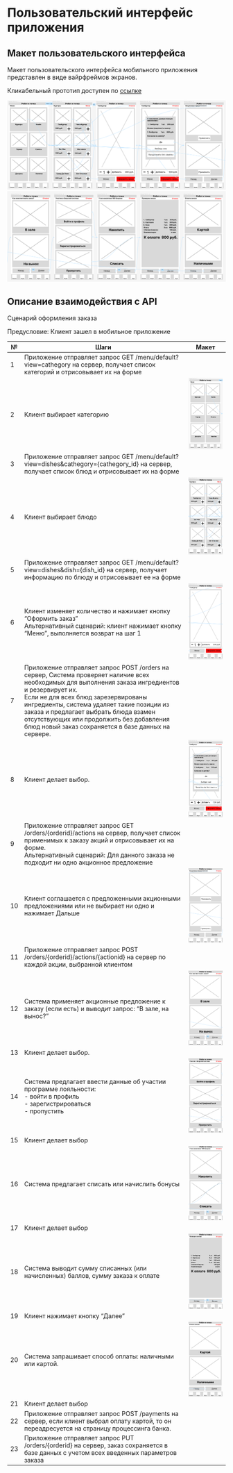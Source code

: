 # Пользовательский интерфейс приложения

## Макет пользовательского интерфейса

Макет пользовательского интерфейса мобильного приложения представлен в виде вайрфреймов экранов.

Кликабельный прототип доступен по [ссылке](https://www.figma.com/proto/EeiYHaDGD1GDfz0oWJ3OlM/%D0%A0%D0%BE%D0%B1%D0%BE%D1%82-%D0%B8-%D1%82%D0%BE%D1%87%D0%BA%D0%B0?type=design&node-id=2-2&t=1r8GOvfBGksf5gAp-1&scaling=scale-down&page-id=0%3A1&starting-point-node-id=2%3A52&mode=design)

![](assets/images/wireframe1.png)
![](assets/images/wireframe2.png)

## Описание взаимодействия с API

Сценарий оформления заказа

Предусловие: Клиент зашел в мобильное приложение

| № | Шаги | Макет |
| --- | --- | --- |
| 1 | Приложение отправляет запрос GET /menu/default?view=cathegory на сервер, получает список категорий и отрисовывает их на форме |  |
| 2 | Клиент выбирает категорию |![](assets/images/wf1.png)  |
| 3 | Приложение отправляет запрос GET /menu/default?view=dishes&cathegory={cathegory_id} на сервер, получает список блюд и отрисовывает их на форме|  |
| 4 | Клиент выбирает блюдо |![](assets/images/wf2.png)  |
| 5 | Приложение отправляет запрос GET /menu/default?view=dishes&dish={dish_id} на сервер, получает информацию по блюду и отрисовывает ее на форме |  |
| 6 | Клиент изменяет количество и нажимает кнопку “Оформить заказ”<br/>Альтернативный сценарий: клиент нажимает кнопку “Меню”, выполняется возврат на шаг 1 |![](assets/images/wf3.png) |
| 7 | Приложение отправляет запрос POST /orders на сервер, Система проверяет наличие всех необходимых для выполнения заказа ингредиентов и резервирует их.<br/>Если не для всех блюд зарезервированы ингредиенты, система удаляет такие позиции из заказа и предлагает выбрать блюда взамен отсутствующих или продолжить без добавления блюд новый заказ сохраняется в базе данных на сервере. |  |
| 8 | Клиент делает выбор. |![](assets/images/wf4.png) |
| 9 | Приложение отправляет запрос GET /orders/{orderid}/actions на сервер, получает список применимых к заказу акций и  отрисовывает их на форме.<br/>Альтернативный сценарий:  Для данного заказа не подходит ни одно акционное предложение|  |
| 10 | Клиент соглашается с предложенными акционными предложениями или не выбирает ни одно и нажимает Дальше | ![](assets/images/wf5.png)  |
| 11 | Приложение отправляет запрос POST /orders/{orderid}/actions/{actionid} на сервер по каждой акции, выбранной клиентом|  |
| 12 | Система применяет акционные предложение к заказу (если есть) и выводит запрос: “В зале, на вынос?” | ![](assets/images/wf6.png) |
| 13 | Клиент делает выбор. |  |
| 14 |  Система предлагает ввести данные об участии программе лояльности:<br/>- войти в профиль<br/>- зарегистрироваться<br/>- пропустить | ![](assets/images/wf7.png) |
| 15 | Клиент делает выбор |  |
| 16 | Система предлагает списать или начислить бонусы | ![](assets/images/wf8.png) |
| 17 | Клиент делает выбор |  |
| 18 |  Система выводит сумму списанных (или начисленных) баллов, сумму заказа к оплате | ![](assets/images/wf9.png) |
| 19 | Клиент нажимает кнопку “Далее” |  |
| 20 | Система запрашивает способ оплаты: наличными или картой. | ![](assets/images/wf10.png) |
| 21 | Клиент делает выбор |  |
| 22 | Приложение отправляет запрос POST /payments на сервер, если клиент выбрал оплату картой, то он переадресуется на страницу процессинга банка. |  |
| 23 | Приложение отправляет запрос PUT /orders/{orderid} на сервер, заказ сохраняется в базе данных с учетом всех введенных параметров заказа |  |